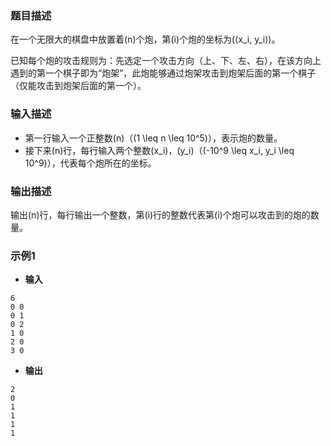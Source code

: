 ### 题目描述
在一个无限大的棋盘中放置着\(n\)个炮，第\(i\)个炮的坐标为\((x_i, y_i)\)。

已知每个炮的攻击规则为：先选定一个攻击方向（上、下、左、右），在该方向上遇到的第一个棋子即为“炮架”，此炮能够通过炮架攻击到炮架后面的第一个棋子（仅能攻击到炮架后面的第一个）。

### 输入描述
 - 第一行输入一个正整数\(n\)（\(1 \leq n \leq 10^5\)），表示炮的数量。
 - 接下来\(n\)行，每行输入两个整数\(x_i\)，\(y_i\)（\(-10^9 \leq x_i, y_i \leq 10^9\)），代表每个炮所在的坐标。 

### 输出描述
输出\(n\)行，每行输出一个整数，第\(i\)行的整数代表第\(i\)个炮可以攻击到的炮的数量。

### 示例1
 - **输入**
```
6
0 0
0 1
0 2
1 0
2 0
3 0
```
 - **输出**
```
2
0
1
1
1
1
``` 